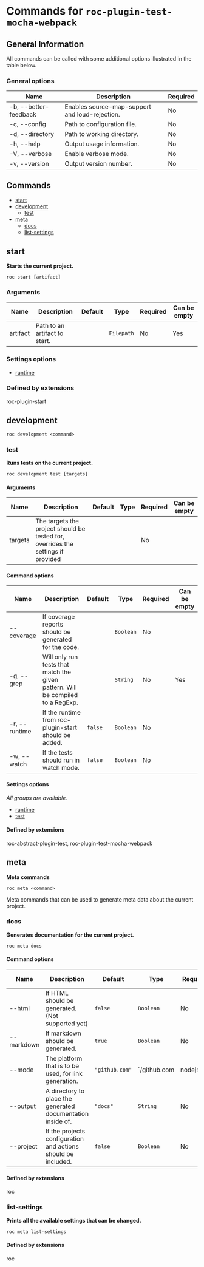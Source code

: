# Commands for `roc-plugin-test-mocha-webpack`

## General Information
All commands can be called with some additional options illustrated in the table below.

### General options

| Name                  | Description                                    | Required |
| --------------------- | ---------------------------------------------- | -------- |
| -b, --better-feedback | Enables source-map-support and loud-rejection. | No       |
| -c, --config          | Path to configuration file.                    | No       |
| -d, --directory       | Path to working directory.                     | No       |
| -h, --help            | Output usage information.                      | No       |
| -V, --verbose         | Enable verbose mode.                           | No       |
| -v, --version         | Output version number.                         | No       |

## Commands
* [start](#start)
* [development](#development)
    * [test](#test)
* [meta](#meta)
    * [docs](#docs)
    * [list-settings](#list-settings)

## start
__Starts the current project.__

```
roc start [artifact]
```

### Arguments

| Name     | Description                   | Default | Type       | Required | Can be empty |
| -------- | ----------------------------- | ------- | ---------- | -------- | ------------ |
| artifact | Path to an artifact to start. |         | `Filepath` | No       | Yes          |

###  Settings options
* [runtime](/Users/gustaf/VG/public/roc-package/roc-plugin-test-mocha-webpack/extensions/roc-plugin-mocha-webpack/docs/Settings.md#runtime)

###  Defined by extensions
roc-plugin-start

## development
```
roc development <command>
```

### test
__Runs tests on the current project.__

```
roc development test [targets]
```

#### Arguments

| Name          | Description                                                                      | Default | Type      | Required | Can be empty |
| ------------- | -------------------------------------------------------------------------------- | ------- | --------- | -------- | ------------ |
| targets       | The targets the project should be tested for, overrides the settings if provided |         |           | No       |              |

#### Command options

| Name          | Description                                                                      | Default | Type      | Required | Can be empty |
| ------------- | -------------------------------------------------------------------------------- | ------- | --------- | -------- | ------------ |
| --coverage    | If coverage reports should be generated for the code.                            |         | `Boolean` | No       |              |
| -g, --grep    | Will only run tests that match the given pattern. Will be compiled to a RegExp.  |         | `String`  | No       | Yes          |
| -r, --runtime | If the runtime from roc-plugin-start should be added.                            | `false` | `Boolean` | No       |              |
| -w, --watch   | If the tests should run in watch mode.                                           | `false` | `Boolean` | No       |              |

####  Settings options
_All groups are available._
* [runtime](/Users/gustaf/VG/public/roc-package/roc-plugin-test-mocha-webpack/extensions/roc-plugin-mocha-webpack/docs/Settings.md#runtime)
* [test](/Users/gustaf/VG/public/roc-package/roc-plugin-test-mocha-webpack/extensions/roc-plugin-mocha-webpack/docs/Settings.md#test)

####  Defined by extensions
roc-abstract-plugin-test, roc-plugin-test-mocha-webpack

## meta
__Meta commands__

```
roc meta <command>
```
Meta commands that can be used to generate meta data about the current project.


### docs
__Generates documentation for the current project.__

```
roc meta docs
```

#### Command options

| Name       | Description                                                   | Default        | Type                                                              | Required | Can be empty |
| ---------- | ------------------------------------------------------------- | -------------- | ----------------------------------------------------------------- | -------- | ------------ |
| --html     | If HTML should be generated. (Not supported yet)              | `false`        | `Boolean`                                                         | No       |              |
| --markdown | If markdown should be generated.                              | `true`         | `Boolean`                                                         | No       |              |
| --mode     | The platform that is to be used, for link generation.         | `"github.com"` | `/github\.com|nodejs\.org|bitbucket\.org|ghost\.org|gitlab\.com/` | No       |              |
| --output   | A directory to place the generated documentation inside of.   | `"docs"`       | `String`                                                          | No       | No           |
| --project  | If the projects configuration and actions should be included. | `false`        | `Boolean`                                                         | No       |              |

####  Defined by extensions
roc

### list-settings
__Prints all the available settings that can be changed.__

```
roc meta list-settings
```

####  Defined by extensions
roc

